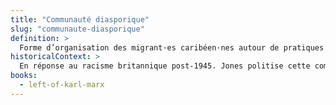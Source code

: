 ```yaml
---
title: "Communauté diasporique"
slug: "communaute-diasporique"
definition: >
  Forme d’organisation des migrant·es caribéen·nes autour de pratiques partagées, mémoire et résistance.
historicalContext: >
  En réponse au racisme britannique post-1945. Jones politise cette communauté par le média, la fête et l’action sociale.
books:
  - left-of-karl-marx
---
```


